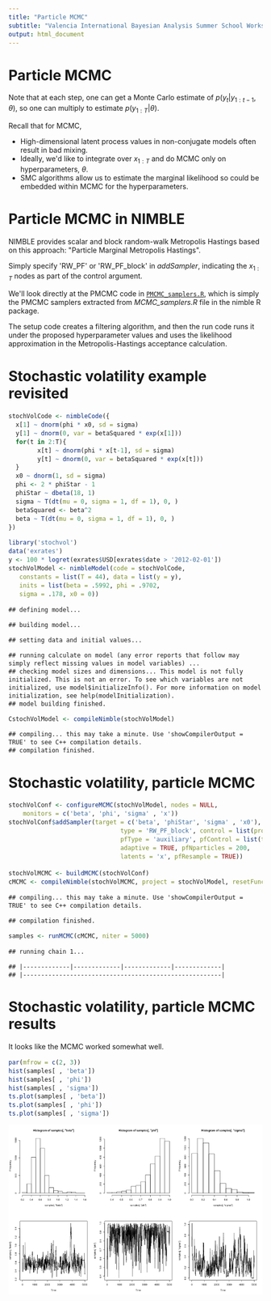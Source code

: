 ```yaml
---
title: "Particle MCMC"
subtitle: "Valencia International Bayesian Analysis Summer School Workshop"
output: html_document
---
```




# Particle MCMC

Note that at each step, one can get a Monte Carlo estimate of $p(y_t|y_{1:t-1}, \theta)$, so one can multiply to estimate $p(y_{1:T}|\theta)$.

Recall that for MCMC,

   - High-dimensional latent process values in non-conjugate models often result in bad mixing.
   - Ideally, we'd like to integrate over $x_{1:T}$ and do MCMC only on hyperparameters, $\theta$.
   - SMC algorithms allow us to estimate the marginal likelihood so could be embedded within MCMC for the hyperparameters.

# Particle MCMC in NIMBLE

NIMBLE provides scalar and block random-walk Metropolis Hastings based on this approach: "Particle Marginal Metropolis Hastings".

Simply specify 'RW_PF' or 'RW_PF_block' in *addSampler*, indicating the $x_{1:T}$ nodes as part of the control argument.

We'll look directly at the PMCMC code in [`PMCMC_samplers.R`](PMCMC_samplers.R), which is simply the PMCMC samplers extracted from *MCMC_samplers.R* file in the nimble R package.

The setup code creates a filtering algorithm, and then the run code runs it under the proposed hyperparameter values and uses the likelihood approximation in the Metropolis-Hastings acceptance calculation.


# Stochastic volatility example revisited


```r
stochVolCode <- nimbleCode({
  x[1] ~ dnorm(phi * x0, sd = sigma)
  y[1] ~ dnorm(0, var = betaSquared * exp(x[1]))
  for(t in 2:T){
        x[t] ~ dnorm(phi * x[t-1], sd = sigma)
        y[t] ~ dnorm(0, var = betaSquared * exp(x[t]))
  }
  x0 ~ dnorm(1, sd = sigma)
  phi <- 2 * phiStar - 1
  phiStar ~ dbeta(18, 1)
  sigma ~ T(dt(mu = 0, sigma = 1, df = 1), 0, )
  betaSquared <- beta^2
  beta ~ T(dt(mu = 0, sigma = 1, df = 1), 0, )
})
```


```r
library('stochvol')
data('exrates')
y <- 100 * logret(exrates$USD[exrates$date > '2012-02-01'])
stochVolModel <- nimbleModel(code = stochVolCode,
   constants = list(T = 44), data = list(y = y),
   inits = list(beta = .5992, phi = .9702,
   sigma = .178, x0 = 0))
```

```
## defining model...
```

```
## building model...
```

```
## setting data and initial values...
```

```
## running calculate on model (any error reports that follow may simply reflect missing values in model variables) ... 
## checking model sizes and dimensions... This model is not fully initialized. This is not an error. To see which variables are not initialized, use model$initializeInfo(). For more information on model initialization, see help(modelInitialization).
## model building finished.
```

```r
CstochVolModel <- compileNimble(stochVolModel)
```

```
## compiling... this may take a minute. Use 'showCompilerOutput = TRUE' to see C++ compilation details.
## compilation finished.
```

# Stochastic volatility, particle MCMC


```r
stochVolConf <- configureMCMC(stochVolModel, nodes = NULL,
    monitors = c('beta', 'phi', 'sigma' , 'x'))
stochVolConf$addSampler(target = c('beta', 'phiStar', 'sigma' , 'x0'),
                               type = 'RW_PF_block', control = list(propCov = .1 * diag(4),
                               pfType = 'auxiliary', pfControl = list(thresh = 1),
                               adaptive = TRUE, pfNparticles = 200,
                               latents = 'x', pfResample = TRUE))
                               
stochVolMCMC <- buildMCMC(stochVolConf)
cMCMC <- compileNimble(stochVolMCMC, project = stochVolModel, resetFunctions = TRUE)
```

```
## compiling... this may take a minute. Use 'showCompilerOutput = TRUE' to see C++ compilation details.
```

```
## compilation finished.
```

```r
samples <- runMCMC(cMCMC, niter = 5000)
```

```
## running chain 1...
```

```
## |-------------|-------------|-------------|-------------|
## |-------------------------------------------------------|
```

# Stochastic volatility, particle MCMC results

It looks like the MCMC worked somewhat well.


```r
par(mfrow = c(2, 3))
hist(samples[ , 'beta'])
hist(samples[ , 'phi'])
hist(samples[ , 'sigma'])
ts.plot(samples[ , 'beta'])
ts.plot(samples[ , 'phi'])
ts.plot(samples[ , 'sigma'])
```

![](figure/sv-pmcmc-results-1.png)
